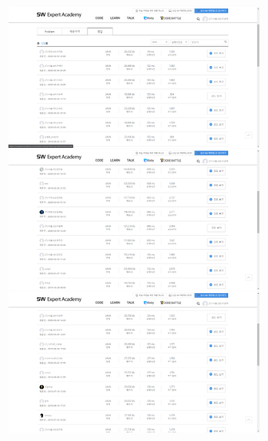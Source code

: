 ![Solution_8382_방향전환](/img/Solution_8382_방향전환.PNG)
![Solution_1907_모래성쌓기](/img/Solution_1907_모래성쌓기.PNG)
![Solution_7699_수지의수지맞는여행](/img/Solution_7699_수지의수지맞는여행.PNG)